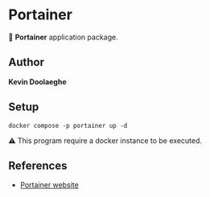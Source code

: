 # Portainer

:triangular_flag_on_post: **Portainer** application package.

## Author

**Kevin Doolaeghe**

## Setup

```
docker compose -p portainer up -d
```

:warning: This program require a docker instance to be executed.

## References

* [Portainer website](https://www.portainer.io/)
